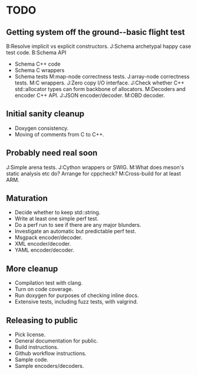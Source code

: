 # TODO

## Getting system off the ground--basic flight test

B:Resolve implicit vs explicit constructors.
J:Schema archetypal happy case test code.
B:Schema API
* Schema C++ code
* Schema C wrappers
* Schema tests
M:map-node correctness tests.
J:array-node correctness tests.
M:C wrappers.
J:Zero copy I/O interface.
J:Check whether C++ std::allocator types can form backbone of allocators.
M:Decoders and encoder C++ API.
J:JSON encoder/decoder.
M:OBD decoder.

## Initial sanity cleanup

* Doxygen consistency.
* Moving of comments from C to C++.

## Probably need real soon

J:Simple arena tests.
J:Cython wrappers or SWIG.
M:What does meson's static analysis etc do?  Arrange for cppcheck?
M:Cross-build for at least ARM.

## Maturation

* Decide whether to keep std::string.
* Write at least one simple perf test.
* Do a perf run to see if there are any major blunders.
* Investigate an automatic but predictable perf test.
* Msgpack encoder/decoder.
* XML encoder/decoder.
* YAML encoder/decoder.

## More cleanup

* Compilation test with clang.
* Turn on code coverage.
* Run doxygen for purposes of checking inline docs.
* Extensive tests, including fuzz tests, with valgrind.

## Releasing to public

* Pick license.
* General documentation for public.
* Build instructions.
* Github workflow instructions.
* Sample code.
* Sample encoders/decoders.
